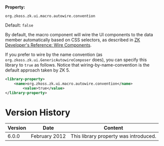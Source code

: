 **Property:**

`org.zkoss.zk.ui.macro.autowire.convention`

Default:  `false`

By default, the macro component will wire the UI components to the data
member automatically based on CSS selectors, as described in [ZK Developer's Reference: Wire Components]({{site.baseurl}}/zk_dev_ref/mvc/controller/wire_components).

If you prefer to wire by the name convention (as
`org.zkoss.zk.ui.GenericAutowireComposer` does), you
can specify this library to `true` as follows. Notice that
wiring-by-name-convention is the default approach taken by ZK 5.

```xml
<library-property>
    <name>org.zkoss.zk.ui.macro.autowire.convention</name>
        <value>true</value>
</library-property>
```

# Version History

| Version | Date          | Content                               |
|---------|---------------|---------------------------------------|
| 6.0.0   | February 2012 | This library property was introduced. |
